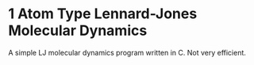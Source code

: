 # 1 Atom Type Lennard-Jones Molecular Dynamics
A simple LJ molecular dynamics program written in C. Not very efficient.
